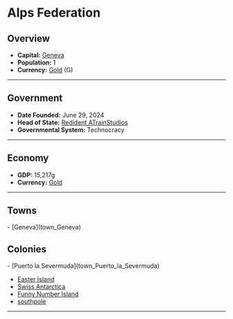 <!--UNDEDITED FILE, remove this entire line if this file has been edited!-->
# <!--NAME-->Alps Federation<!--NAME-->

## Overview

- **Capital:** <!--CAPITAL_LINK-->[Geneva](Geneva_town)<!--CAPITAL_LINK-->
- **Population:** <!--POPULATION-->1<!--POPULATION-->
- **Currency:** <!--CURRENCY_LINK-->[Gold](Gold_currency)<!--CURRENCY_LINK--> (<!--CURRENCY_ABV-->G<!--CURRENCY_ABV-->)

---

## Government

- **Date Founded:** <!--FOUNDED-->June 29, 2024<!--FOUNDED-->
- **Head of State:** <!--LEADER_TITLE_LINK-->[Redident ATrainStudios](ATrainStudios_user)<!--LEADER_TITLE_LINK-->
- **Governmental System:** <!--GOVERNMENT-->Technocracy<!--GOVERNMENT-->

---

## Economy

- **GDP:** <!--GDP-->15,217g<!--GDP-->
- **Currency:** <!--CURRENCY_LINK-->[Gold](Gold_currency)<!--CURRENCY_LINK-->

---

## Towns

<!--TOWNS-->- [Geneva](town_Geneva)<!--TOWNS-->

## Colonies

<!--COLONIES-->- [Puerto la Severmuda](town_Puerto_la_Severmuda)
- [Easter Island](town_Easter_Island)
- [Swiss Antarctica](town_Swiss_Antarctica)
- [Funny Number Island](town_Funny_Number_Island)
- [southpole](town_southpole)<!--COLONIES-->

---